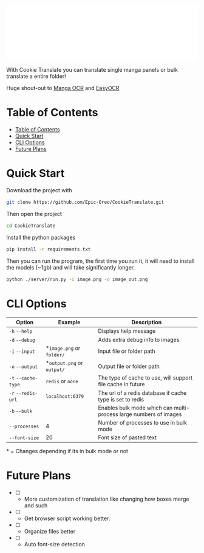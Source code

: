 <p align="center">
  <picture>
    <source media="(prefers-color-scheme: dark)" srcset="https://raw.githubusercontent.com/Epic-Oreo/CookieTranslate/refs/heads/main/docs/cookieTranslateBanner.png">
    <source media="(prefers-color-scheme: light)" srcset="https://raw.githubusercontent.com/Epic-Oreo/CookieTranslate/refs/heads/main/docs/cookieTranslateBannerLight">
    <img alt="Shows a black logo in light color mode and a white one in dark color mode." src="https://raw.githubusercontent.com/Epic-Oreo/CookieTranslate/refs/heads/main/docs/cookieTranslateBanner.png">
  </picture>
</p>

With Cookie Translate you can translate single manga panels or bulk translate a entire folder!


Huge shout-out to [Manga OCR](https://github.com/kha-white/manga-ocr) 
and [EasyOCR](https://github.com/JaidedAI/EasyOCR)


# Table of Contents
* [Table of Contents](#table-of-contents)
* [Quick Start](#quick-start)
* [CLI Options](#cli-options)
* [Future Plans](#future)


# Quick Start
Download the project with

```sh
git clone https://github.com/Epic-Oreo/CookieTranslate.git
```

Then open the project

```sh
cd CookieTranslate
```

Install the python packages

```sh
pip install -r requirements.txt
```


Then you can run the program, the first time you run it, it will need to install the models (~1gb) and will take significantly longer.
```sh
python ./server/run.py -i image.png -o image_out.png
```

# CLI Options


| Option              | Example                    | Description                                                 |
|---------------------|----------------------------|------------|
| `-h` `--help`       |                            | Displays help message                                       |
| `-d` `--debug`     |                            | Adds extra debug info to images                             |
| `-i` `--input`      | *`image.png` or `folder/`  | Input file or folder path                                   |
| `-o` `--output`     | *`output.png` or `output/` | Output file or folder path                                  |
| `-t` `--cache-type` | `redis` or `none`          | The type of cache to use, will support file cache in future |
| `-r` `--redis-url` | `localhost:6379` | The url of a redis database if cache type is set to redis |
|`-b` `--bulk`|| Enables bulk mode which can multi-process large numbers of images |
|`--processes`| 4 | Number of processes to use in bulk mode |
|`--font-size`| 20 | Font size of pasted text |


\* = Changes depending if its in bulk mode or not


# Future Plans

- [ ] - More customization of translation like changing how boxes merge and such
- [ ] - Get browser script working better.
- [ ] - Organize files better
- [ ] - Auto font-size detection